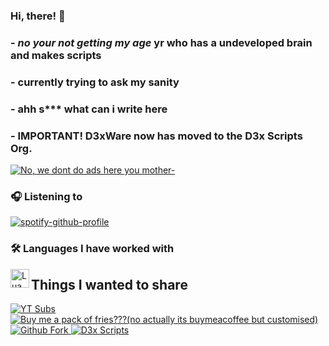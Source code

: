 ### Hi, there! :wave:


### - *no your not getting my age* yr who has a undeveloped brain and makes scripts
### - currently trying to ask my sanity
### - ahh s*** what can i write here
### - IMPORTANT! D3xWare now has moved to the D3x Scripts Org.


[![No, we dont do ads here you mother-](https://github-readme-stats.vercel.app/api?username=deez-nuts445)](https://github.com/anuraghazra/github-readme-stats)

### 🎧 Listening to

[![spotify-github-profile](https://spotify-github-profile.vercel.app/api/view?uid=462liqp2kp82qgg13voo5yo7n&cover_image=true&theme=novatorem&show_offline=false&background_color=000000&bar_color=53b14f&bar_color_cover=false)](https://github.com/kittinan/spotify-github-profile)

### 🛠 Languages I have worked with

<img align="left" alt="Lua" width="30px" src="https://user-images.githubusercontent.com/45857590/149463930-a5cace34-a309-419a-b081-d07e686f8ef7.png" />


## Things I wanted to share


 <a href="https://www.youtube.com/channel/UC2u8s9UCLcAGSajewhTC_eg">
  <img alt="YT Subs" src="https://img.shields.io/youtube/channel/subscribers/UC2u8s9UCLcAGSajewhTC_eg?label=Subs&style=social">
  </a>
  
   <a href="https://www.buymeacoffee.com/deeznuts445">
  <img alt="Buy me a pack of fries???(no actually its buymeacoffee but customised)" src="https://img.shields.io/badge/%F0%9F%8D%9F%20Buy%20me-a%20pack%20of%20fries-lightgrey">
  </a>
   <a href="https://github.com/D3x-Scripts/D3xWare/fork">
  <img alt="Github Fork" src="https://img.shields.io/badge/-Fork%20D3xWare-lightgrey?style=plastic&logo=github">
  </a>
   <a href="https://github.com/D3x-Scripts">
  <img alt="D3x Scripts" src="https://img.shields.io/badge/-D3x%20Scripts-lightgrey?style=plastic&logo=github">
  </a>
  
      
<br/>
